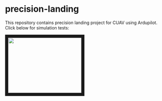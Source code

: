 # precision-landing

This repository contains precision landing project for CUAV using Ardupilot.
Click below for simulation tests:

<a href="http://www.youtube.com/watch?feature=player_embedded&v=6HBLpPkoXc4" target="_blank"><img src="http://img.youtube.com/vi/6HBLpPkoXc4 /0.jpg" width="240" height="180" border="10" /></a>
